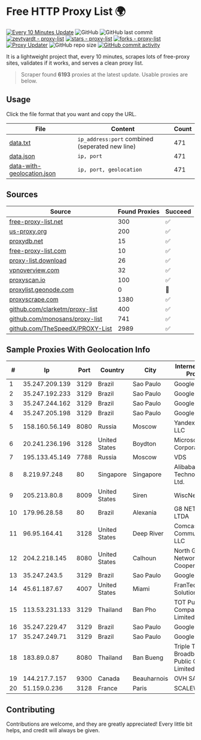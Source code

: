 
# Free HTTP Proxy List 🌍

[![Every 10 Minutes Update](https://github.com/mertguvencli/http-proxy-list/actions/workflows/main.yml/badge.svg?branch=main)](https://github.com/mertguvencli/http-proxy-list/actions/workflows/main.yml)
![GitHub](https://img.shields.io/github/license/mertguvencli/http-proxy-list)
![GitHub last commit](https://img.shields.io/github/last-commit/mertguvencli/http-proxy-list)
[![zevtyardt - proxy-list](https://img.shields.io/static/v1?label=zevtyardt&message=proxy-list&color=blue&logo=github)](https://github.com/zevtyardt/proxy-list "Go to GitHub repo")
[![stars - proxy-list](https://img.shields.io/github/stars/zevtyardt/proxy-list?style=social)](https://github.com/zevtyardt/proxy-list)
[![forks - proxy-list](https://img.shields.io/github/forks/zevtyardt/proxy-list?style=social)](https://github.com/zevtyardt/proxy-list)
[![Proxy Updater](https://github.com/zevtyardt/proxy-list/workflows/Proxy%20Updater/badge.svg)](https://github.com/zevtyardt/proxy-list/actions?query=workflow:"Proxy+Updater")
![GitHub repo size](https://img.shields.io/github/repo-size/zevtyardt/proxy-list)
[![GitHub commit activity](https://img.shields.io/github/commit-activity/m/zevtyardt/proxy-list?logo=commits)](https://github.com/zevtyardt/proxy-list/commits/main)

It is a lightweight project that, every 10 minutes, scrapes lots of free-proxy sites, validates if it works, and serves a clean proxy list.

> Scraper found **6193** proxies at the latest update. Usable proxies are below.

## Usage

Click the file format that you want and copy the URL.

|File|Content|Count|
|----|-------|-----|
|[data.txt](https://raw.githubusercontent.com/mertguvencli/http-proxy-list/main/proxy-list/data.txt)|`ip_address:port` combined (seperated new line)|471|
|[data.json](https://raw.githubusercontent.com/mertguvencli/http-proxy-list/main/proxy-list/data.json)|`ip, port`|471|
|[data-with-geolocation.json](https://raw.githubusercontent.com/mertguvencli/http-proxy-list/main/proxy-list/data-with-geolocation.json)|`ip, port, geolocation`|471|

## Sources

|Source|Found Proxies|Succeed|
|------|-------------|-------|
|[free-proxy-list.net](https://free-proxy-list.net)|300|✅|
|[us-proxy.org](https://www.us-proxy.org)|200|✅|
|[proxydb.net](http://proxydb.net)|15|✅|
|[free-proxy-list.com](https://free-proxy-list.com/?page=&port=&type%5B%5D=http&type%5B%5D=https&up_time=0&search=Search)|10|✅|
|[proxy-list.download](https://www.proxy-list.download/HTTP)|26|✅|
|[vpnoverview.com](https://vpnoverview.com/privacy/anonymous-browsing/free-proxy-servers)|32|✅|
|[proxyscan.io](https://www.proxyscan.io)|100|✅|
|[proxylist.geonode.com](https://proxylist.geonode.com/api/proxy-list?limit=300&page=1&sort_by=lastChecked&sort_type=desc&protocols=http,https)|0|🚫|
|[proxyscrape.com](https://api.proxyscrape.com/v2/?request=displayproxies&protocol=http&timeout=10000&country=all&ssl=all&anonymity=all)|1380|✅|
|[github.com/clarketm/proxy-list](https://raw.githubusercontent.com/clarketm/proxy-list/master/proxy-list-raw.txt)|400|✅|
|[github.com/monosans/proxy-list](https://raw.githubusercontent.com/monosans/proxy-list/main/proxies/http.txt)|741|✅|
|[github.com/TheSpeedX/PROXY-List](https://raw.githubusercontent.com/TheSpeedX/PROXY-List/master/http.txt)|2989|✅|


## Sample Proxies With Geolocation Info

|#|Ip|Port|Country|City|Internet Service Provider|
|-|--|----|-------|----|-------------------------|
|1|35.247.209.139|3129|Brazil|Sao Paulo|Google LLC|
|2|35.247.192.233|3129|Brazil|Sao Paulo|Google LLC|
|3|35.247.244.162|3129|Brazil|Sao Paulo|Google LLC|
|4|35.247.205.198|3129|Brazil|Sao Paulo|Google LLC|
|5|158.160.56.149|8080|Russia|Moscow|Yandex.Cloud LLC|
|6|20.241.236.196|3128|United States|Boydton|Microsoft Corporation|
|7|195.133.45.149|7788|Russia|Moscow|VDS|
|8|8.219.97.248|80|Singapore|Singapore|Alibaba (US) Technology Co., Ltd.|
|9|205.213.80.8|8009|United States|Siren|WiscNet|
|10|179.96.28.58|80|Brazil|Alexania|G8 NETWORKS LTDA|
|11|96.95.164.41|3128|United States|Deep River|Comcast Cable Communications, LLC|
|12|204.2.218.145|8080|United States|Calhoun|North Georgia Network Cooperative, Inc.|
|13|35.247.243.5|3129|Brazil|Sao Paulo|Google LLC|
|14|45.61.187.67|4007|United States|Miami|FranTech Solutions|
|15|113.53.231.133|3129|Thailand|Ban Pho|TOT Public Company Limited|
|16|35.247.229.47|3129|Brazil|Sao Paulo|Google LLC|
|17|35.247.249.71|3129|Brazil|Sao Paulo|Google LLC|
|18|183.89.0.87|8080|Thailand|Ban Bueng|Triple T Broadband Public Company Limited|
|19|144.217.7.157|9300|Canada|Beauharnois|OVH SAS|
|20|51.159.0.236|3128|France|Paris|SCALEWAY|



## Contributing

Contributions are welcome, and they are greatly appreciated! Every
little bit helps, and credit will always be given.

